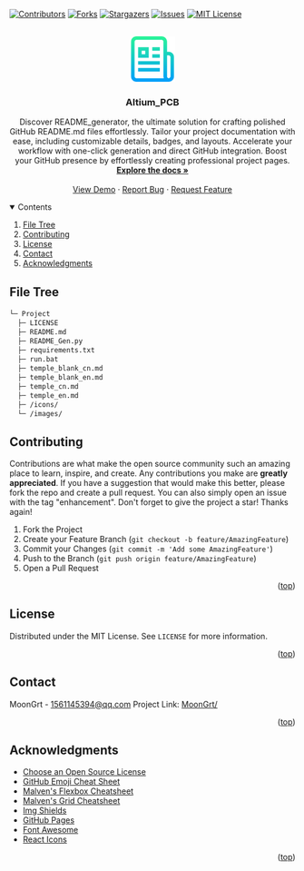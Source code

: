 
<div id="top"></div>

[![Contributors][contributors-shield]][contributors-url]
[![Forks][forks-shield]][forks-url]
[![Stargazers][stars-shield]][stars-url]
[![Issues][issues-shield]][issues-url]
[![MIT License][license-shield]][license-url]


<!-- PROJECT LOGO -->
<br />
<div align="center">
    <a href="https://github.com/MoonGrt/Altium_PCB">
    <img src="images/logo.png" alt="Logo" width="80" height="80">
    </a>
<h3 align="center">Altium_PCB</h3>
    <p align="center">
    Discover README_generator, the ultimate solution for crafting polished GitHub README.md files effortlessly. Tailor your project documentation with ease, including customizable details, badges, and layouts. Accelerate your workflow with one-click generation and direct GitHub integration. Boost your GitHub presence by effortlessly creating professional project pages.
    <br />
    <a href="https://github.com/MoonGrt/Altium_PCB"><strong>Explore the docs »</strong></a>
    <br />
    <br />
    <a href="https://github.com/MoonGrt/Altium_PCB">View Demo</a>
    ·
    <a href="https://github.com/MoonGrt/Altium_PCB/issues">Report Bug</a>
    ·
    <a href="https://github.com/MoonGrt/Altium_PCB/issues">Request Feature</a>
    </p>
</div>


<!-- CONTENTS -->
<details open>
  <summary>Contents</summary>
  <ol>
    <li><a href="#file-tree">File Tree</a></li>
    <li><a href="#contributing">Contributing</a></li>
    <li><a href="#license">License</a></li>
    <li><a href="#contact">Contact</a></li>
    <li><a href="#acknowledgments">Acknowledgments</a></li>
  </ol>
</details>

<!-- FILE TREE -->
## File Tree

```
└─ Project
  ├─ LICENSE
  ├─ README.md
  ├─ README_Gen.py
  ├─ requirements.txt
  ├─ run.bat
  ├─ temple_blank_cn.md
  ├─ temple_blank_en.md
  ├─ temple_cn.md
  ├─ temple_en.md
  ├─ /icons/
  └─ /images/

```
<!-- CONTRIBUTING -->
## Contributing
Contributions are what make the open source community such an amazing place to learn, inspire, and create. Any contributions you make are **greatly appreciated**.
If you have a suggestion that would make this better, please fork the repo and create a pull request. You can also simply open an issue with the tag "enhancement".
Don't forget to give the project a star! Thanks again!
1. Fork the Project
2. Create your Feature Branch (`git checkout -b feature/AmazingFeature`)
3. Commit your Changes (`git commit -m 'Add some AmazingFeature'`)
4. Push to the Branch (`git push origin feature/AmazingFeature`)
5. Open a Pull Request
<p align="right">(<a href="#top">top</a>)</p>


<!-- LICENSE -->
## License
Distributed under the MIT License. See `LICENSE` for more information.
<p align="right">(<a href="#top">top</a>)</p>


<!-- CONTACT -->
## Contact
MoonGrt - 1561145394@qq.com
Project Link: [MoonGrt/](https://github.com/MoonGrt/)
<p align="right">(<a href="#top">top</a>)</p>


<!-- ACKNOWLEDGMENTS -->
## Acknowledgments
* [Choose an Open Source License](https://choosealicense.com)
* [GitHub Emoji Cheat Sheet](https://www.webpagefx.com/tools/emoji-cheat-sheet)
* [Malven's Flexbox Cheatsheet](https://flexbox.malven.co/)
* [Malven's Grid Cheatsheet](https://grid.malven.co/)
* [Img Shields](https://shields.io)
* [GitHub Pages](https://pages.github.com)
* [Font Awesome](https://fontawesome.com)
* [React Icons](https://react-icons.github.io/react-icons/search)
<p align="right">(<a href="#top">top</a>)</p>


<!-- MARKDOWN LINKS & IMAGES -->
<!-- https://www.markdownguide.org/basic-syntax/#reference-style-links -->
[contributors-shield]: https://img.shields.io/github/contributors/MoonGrt/Altium_PCB.svg?style=for-the-badge
[contributors-url]: https://github.com/MoonGrt/Altium_PCB/graphs/contributors
[forks-shield]: https://img.shields.io/github/forks/MoonGrt/Altium_PCB.svg?style=for-the-badge
[forks-url]: https://github.com/MoonGrt/Altium_PCB/network/members
[stars-shield]: https://img.shields.io/github/stars/MoonGrt/Altium_PCB.svg?style=for-the-badge
[stars-url]: https://github.com/MoonGrt/Altium_PCB/stargazers
[issues-shield]: https://img.shields.io/github/issues/MoonGrt/Altium_PCB.svg?style=for-the-badge
[issues-url]: https://github.com/MoonGrt/Altium_PCB/issues
[license-shield]: https://img.shields.io/github/license/MoonGrt/Altium_PCB.svg?style=for-the-badge
[license-url]: https://github.com/MoonGrt/Altium_PCB/blob/master/LICENSE

